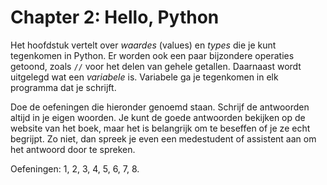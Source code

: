 # Chapter 2: Hello, Python

Het hoofdstuk vertelt over *waardes* (values) en *types* die je kunt tegenkomen in Python. Er worden ook een paar bijzondere operaties getoond, zoals `//` voor het delen van gehele getallen. Daarnaast wordt uitgelegd wat een *variabele* is. Variabele ga je tegenkomen in elk programma dat je schrijft.

Doe de oefeningen die hieronder genoemd staan. Schrijf de antwoorden altijd in je eigen woorden. Je kunt de goede antwoorden bekijken op de website van het boek, maar het is belangrijk om te beseffen of je ze echt begrijpt. Zo niet, dan spreek je even een medestudent of assistent aan om het antwoord door te spreken.

Oefeningen: 1, 2, 3, 4, 5, 6, 7, 8.
